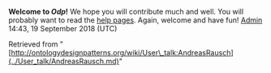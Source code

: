 __Welcome to _Odp_!__ We hope you will contribute much and well. 
You will probably want to read the [help pages](http://ontologydesignpatterns.org/wiki/Help:Contents "Help:Contents"). Again, welcome and have fun! [Admin](../User/ValentinaPresutti.md "User:ValentinaPresutti") 14:43, 19 September 2018 (UTC)





Retrieved from "[http://ontologydesignpatterns.org/wiki/User\_talk:AndreasRausch](../User_talk/AndreasRausch.md)"
